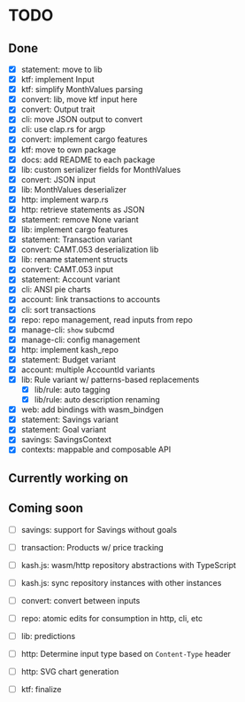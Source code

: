 # TODO

## Done

- [x] statement: move to lib
- [x] ktf: implement Input
- [x] ktf: simplify MonthValues parsing
- [x] convert: lib, move ktf input here
- [x] convert: Output trait
- [x] cli: move JSON output to convert
- [x] cli: use clap.rs for argp
- [x] convert: implement cargo features
- [x] ktf: move to own package
- [x] docs: add README to each package
- [x] lib: custom serializer fields for MonthValues
- [x] convert: JSON input
- [x] lib: MonthValues deserializer
- [x] http: implement warp.rs
- [x] http: retrieve statements as JSON
- [x] statement: remove None variant
- [x] lib: implement cargo features
- [x] statement: Transaction variant
- [x] convert: CAMT.053 deserialization lib
- [x] lib: rename statement structs
- [x] convert: CAMT.053 input
- [x] statement: Account variant
- [x] cli: ANSI pie charts
- [x] account: link transactions to accounts
- [x] cli: sort transactions
- [x] repo: repo management, read inputs from repo
- [x] manage-cli: `show` subcmd
- [x] manage-cli: config management
- [x] http: implement kash_repo
- [x] statement: Budget variant
- [x] account: multiple AccountId variants
- [x] lib: Rule variant w/ patterns-based replacements
  - [x] lib/rule: auto tagging
  - [x] lib/rule: auto description renaming
- [x] web: add bindings with wasm_bindgen
- [x] statement: Savings variant
- [x] statement: Goal variant
- [x] savings: SavingsContext
- [x] contexts: mappable and composable API

## Currently working on

## Coming soon

- [ ] savings: support for Savings without goals
- [ ] transaction: Products w/ price tracking

- [ ] kash.js: wasm/http repository abstractions with TypeScript
- [ ] kash.js: sync repository instances with other instances

- [ ] convert: convert between inputs
- [ ] repo: atomic edits for consumption in http, cli, etc

- [ ] lib: predictions

- [ ] http: Determine input type based on `Content-Type` header
- [ ] http: SVG chart generation
- [ ] ktf: finalize
